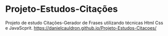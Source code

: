 # Projeto-Estudos-Citações
Projeto de estudo Citações-Gerador de Frases utilizando técnicas Html Css e JavaScprit.
 https://danielcauldron.github.io/Projeto-Estudos-Citacoes/
